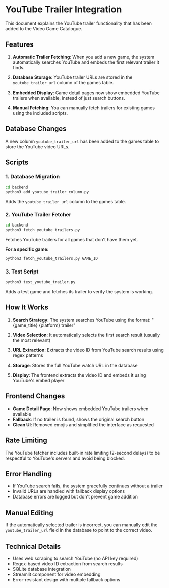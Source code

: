 # YouTube Trailer Integration

This document explains the YouTube trailer functionality that has been added to the Video Game Catalogue.

## Features

1. **Automatic Trailer Fetching**: When you add a new game, the system automatically searches YouTube and embeds the first relevant trailer it finds.

2. **Database Storage**: YouTube trailer URLs are stored in the `youtube_trailer_url` column of the games table.

3. **Embedded Display**: Game detail pages now show embedded YouTube trailers when available, instead of just search buttons.

4. **Manual Fetching**: You can manually fetch trailers for existing games using the included scripts.

## Database Changes

A new column `youtube_trailer_url` has been added to the games table to store the YouTube video URLs.

## Scripts

### 1. Database Migration
```bash
cd backend
python3 add_youtube_trailer_column.py
```
Adds the `youtube_trailer_url` column to the games table.

### 2. YouTube Trailer Fetcher
```bash
cd backend
python3 fetch_youtube_trailers.py
```
Fetches YouTube trailers for all games that don't have them yet.

**For a specific game:**
```bash
python3 fetch_youtube_trailers.py GAME_ID
```

### 3. Test Script
```bash
python3 test_youtube_trailer.py
```
Adds a test game and fetches its trailer to verify the system is working.

## How It Works

1. **Search Strategy**: The system searches YouTube using the format: "{game_title} {platform} trailer"

2. **Video Selection**: It automatically selects the first search result (usually the most relevant)

3. **URL Extraction**: Extracts the video ID from YouTube search results using regex patterns

4. **Storage**: Stores the full YouTube watch URL in the database

5. **Display**: The frontend extracts the video ID and embeds it using YouTube's embed player

## Frontend Changes

- **Game Detail Page**: Now shows embedded YouTube trailers when available
- **Fallback**: If no trailer is found, shows the original search button
- **Clean UI**: Removed emojis and simplified the interface as requested

## Rate Limiting

The YouTube fetcher includes built-in rate limiting (2-second delays) to be respectful to YouTube's servers and avoid being blocked.

## Error Handling

- If YouTube search fails, the system gracefully continues without a trailer
- Invalid URLs are handled with fallback display options
- Database errors are logged but don't prevent game addition

## Manual Editing

If the automatically selected trailer is incorrect, you can manually edit the `youtube_trailer_url` field in the database to point to the correct video.

## Technical Details

- Uses web scraping to search YouTube (no API key required)
- Regex-based video ID extraction from search results
- SQLite database integration
- Streamlit component for video embedding
- Error-resistant design with multiple fallback options
